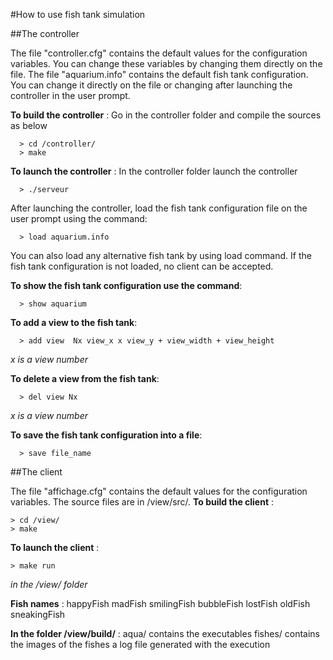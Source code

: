 #How to use fish tank simulation

##The controller

The file "controller.cfg" contains the default values for the configuration variables. You can change these variables by changing them directly on the file.
The file "aquarium.info" contains the default fish tank configuration. You can change it directly on the file or changing after launching the controller in the user prompt.

**To build the controller** : Go in the controller folder and compile the sources as below 
     
      > cd /controller/
      > make

**To launch the controller** : In the controller folder launch the controller
	
	  > ./serveur
       
After launching the controller, load the fish tank configuration file on the user prompt using the command:
        
      > load aquarium.info
        
You can also load any alternative fish tank by using load command. If the fish tank configuration is not loaded, no client can be accepted.

**To show the fish tank configuration use the command**:
        
      > show aquarium
        
**To add a view to the fish tank**:
        
      > add view  Nx view_x x view_y + view_width + view_height
     
  _x is a view number_
      
**To delete a view from the fish tank**:   
        
      > del view Nx
         
  _x is a view number_
         
**To save the fish tank configuration into a file**:

	  > save file_name

##The client

The file "affichage.cfg" contains the default values for the configuration variables.
The source files are in /view/src/. 
**To build the client** : 

	> cd /view/
	> make

**To launch the client** : 
        
    > make run 
    
  _in the /view/ folder_

**Fish names** : happyFish madFish smilingFish bubbleFish lostFish oldFish sneakingFish

**In the folder /view/build/** :
     aqua/ contains the executables
     fishes/ contains the images of the fishes
     a log file generated with the execution